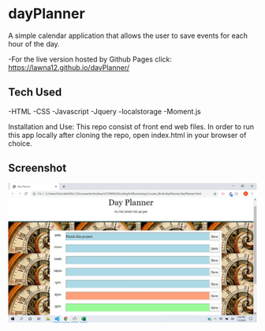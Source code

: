 # dayPlanner
A simple calendar application that allows the user to save events for each hour of the day.

-For the live version hosted by Github Pages click: https://lawna12.github.io/dayPlanner/

## Tech Used
-HTML
-CSS
-Javascript
-Jquery
-localstorage
-Moment.js

Installation and Use:
This repo consist of front end web files. In order to run this app locally after cloning the repo, open index.html in your browser of choice.

## Screenshot
![dayPlannerPic](https://github.com/Lawna12/dayPlanner/blob/master/dayPlanner2pm.jpg)

